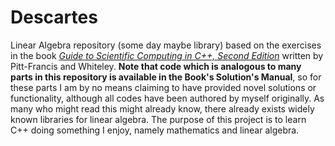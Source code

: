 # Descartes
Linear Algebra repository (some day maybe library) based on the exercises in the book [*Guide to Scientific Computing in C++, Second Edition*](https://link.springer.com/book/10.1007/978-3-319-73132-2) written by Pitt-Francis and Whiteley. **Note that code which is analogous to many parts in this repository is available in the Book's Solution's Manual**, so for these parts I am by no means claiming to have provided novel solutions or functionality, although all codes have been authored by myself originally. As many who might read this might already know, there already exists widely known libraries for linear algebra. The purpose of this project is to learn C++ doing something I enjoy, namely mathematics and linear algebra.
